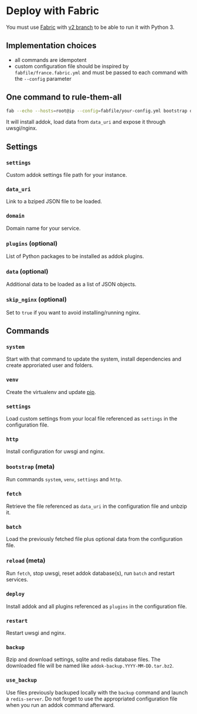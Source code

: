 # Deploy with Fabric

You must use [Fabric](http://www.fabfile.org/) with
[v2 branch](https://github.com/fabric/fabric/tree/v2)
to be able to run it with Python 3.

## Implementation choices

* all commands are idempotent
* custom configuration file should be inspired by `fabfile/france.fabric.yml`
  and must be passed to each command with the `--config` parameter


## One command to rule-them-all

```bash
fab --echo --hosts=root@ip --config=fabfile/your-config.yml bootstrap deploy reload
```

It will install addok, load data from `data_uri` and expose it through
uwsgi/nginx.

## Settings

### `settings`

Custom addok settings file path for your instance.

### `data_uri`

Link to a bziped JSON file to be loaded.

### `domain`

Domain name for your service.

### `plugins` (optional)

List of Python packages to be installed as addok plugins.

### `data` (optional)

Additional data to be loaded as a list of JSON objects.

### `skip_nginx` (optional)

Set to `true` if you want to avoid installing/running nginx.


## Commands

### `system`

Start with that command to update the system, install dependencies and create
approriated user and folders.

### `venv`

Create the virtualenv and update [pip](https://pip.pypa.io/en/stable/).

### `settings`

Load custom settings from your local file referenced as `settings`
in the configuration file.

### `http`

Install configuration for uwsgi and nginx.

### `bootstrap` (meta)

Run commands `system`, `venv`, `settings` and `http`.

### `fetch`

Retrieve the file referenced as `data_uri` in the configuration
file and unbzip it.

### `batch`

Load the previously fetched file plus optional data from the
configuration file.

### `reload` (meta)

Run `fetch`, stop uwsgi, reset addok database(s), run `batch` and restart
services.

### `deploy`

Install addok and all plugins referenced as `plugins` in the
configuration file.

### `restart`

Restart uwsgi and nginx.

### `backup`

Bzip and download settings, sqlite and redis database files.
The downloaded file will be named like `addok-backup.YYYY-MM-DD.tar.bz2`.

### `use_backup`

Use files previously backuped locally with the `backup` command
and launch a `redis-server`.
Do not forget to use the appropriated configuration file when you run
an addok command afterward.
